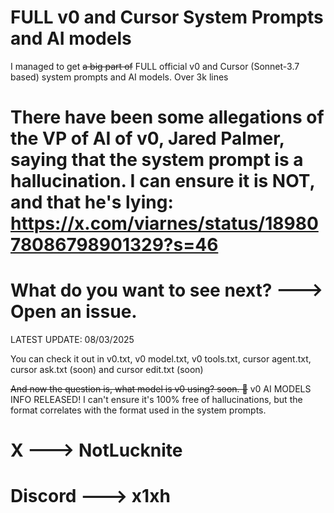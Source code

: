 # FULL v0 and Cursor System Prompts and AI models

I managed to get ~~a big part of~~ FULL official v0 and Cursor (Sonnet-3.7 based) system prompts and AI models. Over 3k lines

# There have been some allegations of the VP of AI of v0, Jared Palmer, saying that the system prompt is a hallucination. I can ensure it is NOT, and that he's lying: https://x.com/viarnes/status/1898078086798901329?s=46


# What do you want to see next? ---> Open an issue.

LATEST UPDATE: 08/03/2025

You can check it out in v0.txt, v0 model.txt, v0 tools.txt, cursor agent.txt, cursor ask.txt (soon) and cursor edit.txt (soon)

~~And now the question is, what model is v0 using? soon. 👀~~ v0 AI MODELS INFO RELEASED! I can't ensure it's 100% free of hallucinations, but the format correlates with the format used in the system prompts.

# X ---> NotLucknite
# Discord ---> x1xh
